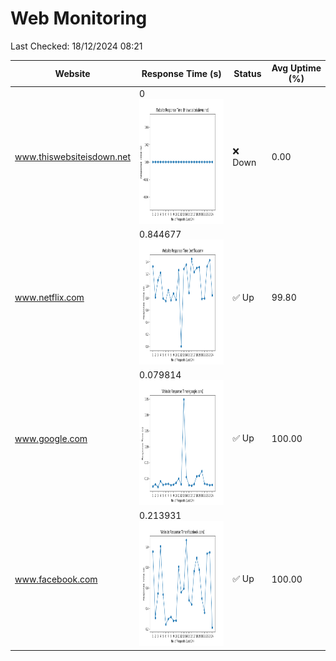 # Web Monitoring

Last Checked: 18/12/2024 08:21

| Website | Response Time (s) | Status | Avg Uptime (%) |
|---------|-------------------|--------|----------------|
| www.thiswebsiteisdown.net | 0 <br> <img src="graph/thiswebsiteisdown.net.png" alt="Graph" width="200" height="200">  | ❌ Down | 0.00 |
| www.netflix.com | 0.844677 <br> <img src="graph/netflix.com.png" alt="Graph" width="200" height="200">  | ✅ Up | 99.80 |
| www.google.com | 0.079814 <br> <img src="graph/google.com.png" alt="Graph" width="200" height="200">  | ✅ Up | 100.00 |
| www.facebook.com | 0.213931 <br> <img src="graph/facebook.com.png" alt="Graph" width="200" height="200">  | ✅ Up | 100.00 |

